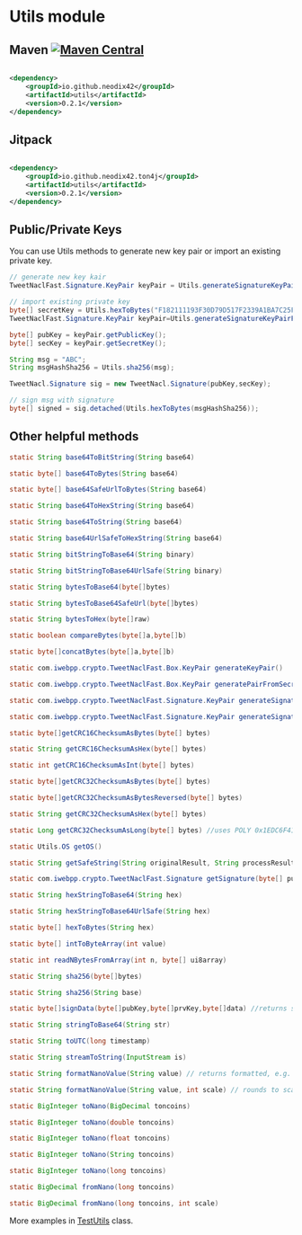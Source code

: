 # Utils module

## Maven [![Maven Central][maven-central-svg]][maven-central]

```xml

<dependency>
    <groupId>io.github.neodix42</groupId>
    <artifactId>utils</artifactId>
    <version>0.2.1</version>
</dependency>
```

## Jitpack

```xml

<dependency>
    <groupId>io.github.neodix42.ton4j</groupId>
    <artifactId>utils</artifactId>
    <version>0.2.1</version>
</dependency>
```

## Public/Private Keys

You can use Utils methods to generate new key pair or import an existing private key.

```java
// generate new key kair
TweetNaclFast.Signature.KeyPair keyPair = Utils.generateSignatureKeyPair();
```

```java
// import existing private key
byte[] secretKey = Utils.hexToBytes("F182111193F30D79D517F2339A1BA7C25FDF6C52142F0F2C1D960A1F1D65E1E4");
TweetNaclFast.Signature.KeyPair keyPair=Utils.generateSignatureKeyPairFromSeed(secretKey);

byte[] pubKey = keyPair.getPublicKey();
byte[] secKey = keyPair.getSecretKey();

String msg = "ABC";
String msgHashSha256 = Utils.sha256(msg);

TweetNacl.Signature sig = new TweetNacl.Signature(pubKey,secKey);

// sign msg with signature
byte[] signed = sig.detached(Utils.hexToBytes(msgHashSha256));
```

## Other helpful methods

```java
static String base64ToBitString(String base64)

static byte[] base64ToBytes(String base64)

static byte[] base64SafeUrlToBytes(String base64)

static String base64ToHexString(String base64)

static String base64ToString(String base64)

static String base64UrlSafeToHexString(String base64)

static String bitStringToBase64(String binary)

static String bitStringToBase64UrlSafe(String binary)

static String bytesToBase64(byte[]bytes)

static String bytesToBase64SafeUrl(byte[]bytes)

static String bytesToHex(byte[]raw)

static boolean compareBytes(byte[]a,byte[]b)

static byte[]concatBytes(byte[]a,byte[]b)

static com.iwebpp.crypto.TweetNaclFast.Box.KeyPair generateKeyPair()

static com.iwebpp.crypto.TweetNaclFast.Box.KeyPair generatePairFromSecretKey(byte[] secretKey)

static com.iwebpp.crypto.TweetNaclFast.Signature.KeyPair generateSignatureKeyPair()

static com.iwebpp.crypto.TweetNaclFast.Signature.KeyPair generateSignatureKeyPairFromSeed(byte[] secretKey)

static byte[]getCRC16ChecksumAsBytes(byte[] bytes)

static String getCRC16ChecksumAsHex(byte[] bytes)

static int getCRC16ChecksumAsInt(byte[] bytes)

static byte[]getCRC32ChecksumAsBytes(byte[] bytes)

static byte[]getCRC32ChecksumAsBytesReversed(byte[] bytes)

static String getCRC32ChecksumAsHex(byte[] bytes)

static Long getCRC32ChecksumAsLong(byte[] bytes) //uses POLY 0x1EDC6F41

static Utils.OS getOS()

static String getSafeString(String originalResult, String processResult,String template)

static com.iwebpp.crypto.TweetNaclFast.Signature getSignature(byte[] pubKey,byte[] prvKey)

static String hexStringToBase64(String hex)

static String hexStringToBase64UrlSafe(String hex)

static byte[] hexToBytes(String hex)

static byte[] intToByteArray(int value)

static int readNBytesFromArray(int n, byte[] ui8array)

static String sha256(byte[]bytes)

static String sha256(String base)

static byte[]signData(byte[]pubKey,byte[]prvKey,byte[]data) //returns signature

static String stringToBase64(String str)

static String toUTC(long timestamp)

static String streamToString(InputStream is)

static String formatNanoValue(String value) // returns formatted, e.g. 100,451.515633556 

static String formatNanoValue(String value, int scale) // rounds to scale, e.g. 100,451.52 

static BigInteger toNano(BigDecimal toncoins)

static BigInteger toNano(double toncoins)

static BigInteger toNano(float toncoins)

static BigInteger toNano(String toncoins)

static BigInteger toNano(long toncoins)

static BigDecimal fromNano(long toncoins)

static BigDecimal fromNano(long toncoins, int scale)
```

More examples in [TestUtils](../utils/src/test/java/org/ton/java/utils/TestUtils.java) class.

[maven-central-svg]: https://img.shields.io/maven-central/v/io.github.neodix42/utils

[maven-central]: https://mvnrepository.com/artifact/io.github.neodix42/utils

[ton-svg]: https://img.shields.io/badge/Based%20on-TON-blue

[ton]: https://ton.org